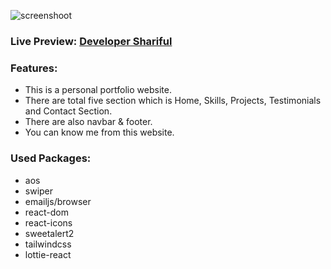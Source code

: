![screenshoot](https://i.ibb.co/mcNY1p6/favicon.png)

### Live Preview: [Developer Shariful](https://developer-shariful.netlify.app/)

### Features:

-   This is a personal portfolio website.
-   There are total five section which is Home, Skills, Projects, Testimonials and Contact Section.
-   There are also navbar & footer.
-   You can know me from this website.

### Used Packages:

-   aos
-   swiper
-   emailjs/browser
-   react-dom
-   react-icons
-   sweetalert2
-   tailwindcss
-   lottie-react
